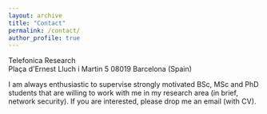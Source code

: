 ```yaml
---
layout: archive
title: "Contact"
permalink: /contact/
author_profile: true
---
```

Telefonica Research<br>
Plaça d'Ernest Lluch i Martin 5
08019 Barcelona (Spain)


I am always enthusiastic to supervise strongly motivated BSc, MSc and PhD students that are willing to work with me in my research area (in brief, network security). If you are interested, please drop me an email (with CV).
